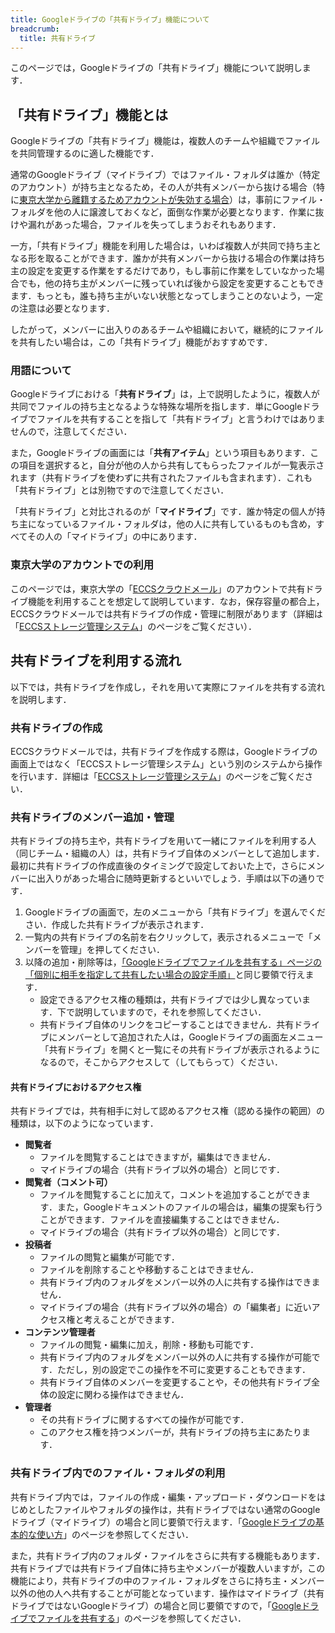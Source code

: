 ```yaml
---
title: Googleドライブの「共有ドライブ」機能について
breadcrumb:
  title: 共有ドライブ
---
```


このページでは，Googleドライブの「共有ドライブ」機能について説明します．

## 「共有ドライブ」機能とは

Googleドライブの「共有ドライブ」機能は，複数人のチームや組織でファイルを共同管理するのに適した機能です．

通常のGoogleドライブ（マイドライブ）ではファイル・フォルダは誰か（特定のアカウント）が持ち主となるため，その人が共有メンバーから抜ける場合（特に[東京大学から離籍するためアカウントが失効する場合](/systems/leave/)）は，事前にファイル・フォルダを他の人に譲渡しておくなど，面倒な作業が必要となります．作業に抜けや漏れがあった場合，ファイルを失ってしまうおそれもあります．

一方，「共有ドライブ」機能を利用した場合は，いわば複数人が共同で持ち主となる形を取ることができます．誰かが共有メンバーから抜ける場合の作業は持ち主の設定を変更する作業をするだけであり，もし事前に作業をしていなかった場合でも，他の持ち主がメンバーに残っていれば後から設定を変更することもできます．もっとも，誰も持ち主がいない状態となってしまうことのないよう，一定の注意は必要となります．

したがって，メンバーに出入りのあるチームや組織において，継続的にファイルを共有したい場合は，この「共有ドライブ」機能がおすすめです．

### 用語について

Googleドライブにおける「**共有ドライブ**」は，上で説明したように，複数人が共同でファイルの持ち主となるような特殊な場所を指します．単にGoogleドライブでファイルを共有することを指して「共有ドライブ」と言うわけではありませんので，注意してください．

また，Googleドライブの画面には「**共有アイテム**」という項目もあります．この項目を選択すると，自分が他の人から共有してもらったファイルが一覧表示されます（共有ドライブを使わずに共有されたファイルも含まれます）．これも「共有ドライブ」とは別物ですので注意してください．

「共有ドライブ」と対比されるのが「**マイドライブ**」です．誰か特定の個人が持ち主になっているファイル・フォルダは，他の人に共有しているものも含め，すべてその人の「マイドライブ」の中にあります．

### 東京大学のアカウントでの利用

このページでは，東京大学の「[ECCSクラウドメール](/google/)」のアカウントで共有ドライブ機能を利用することを想定して説明しています．なお，保存容量の都合上，ECCSクラウドメールでは共有ドライブの作成・管理に制限があります（詳細は「[ECCSストレージ管理システム](/google/drive/storage/)」のページをご覧ください）．

## 共有ドライブを利用する流れ

以下では，共有ドライブを作成し，それを用いて実際にファイルを共有する流れを説明します．

### 共有ドライブの作成

ECCSクラウドメールでは，共有ドライブを作成する際は，Googleドライブの画面上ではなく「ECCSストレージ管理システム」という別のシステムから操作を行います．詳細は「[ECCSストレージ管理システム](/google/drive/storage/)」のページをご覧ください．

### 共有ドライブのメンバー追加・管理

共有ドライブの持ち主や，共有ドライブを用いて一緒にファイルを利用する人（同じチーム・組織の人）は，共有ドライブ自体のメンバーとして追加します．最初に共有ドライブの作成直後のタイミングで設定しておいた上で，さらにメンバーに出入りがあった場合に随時更新するといいでしょう．手順は以下の通りです．

1. Googleドライブの画面で，左のメニューから「共有ドライブ」を選んでください．作成した共有ドライブが表示されます．
1. 一覧内の共有ドライブの名前を右クリックして，表示されるメニューで「メンバーを管理」を押してください．
1. 以降の追加・削除等は，[「Googleドライブでファイルを共有する」ページの「個別に相手を指定して共有したい場合の設定手順」](../share/#individual)と同じ要領で行えます．
    - 設定できるアクセス権の種類は，共有ドライブでは少し異なっています．下で説明していますので，それを参照してください．
    - 共有ドライブ自体のリンクをコピーすることはできません．共有ドライブにメンバーとして追加された人は，Googleドライブの画面左メニュー「共有ドライブ」を開くと一覧にその共有ドライブが表示されるようになるので，そこからアクセスして（してもらって）ください．

#### 共有ドライブにおけるアクセス権

共有ドライブでは，共有相手に対して認めるアクセス権（認める操作の範囲）の種類は，以下のようになっています．

- **閲覧者**
    - ファイルを閲覧することはできますが，編集はできません．
    - マイドライブの場合（共有ドライブ以外の場合）と同じです．
- **閲覧者（コメント可）**
    - ファイルを閲覧することに加えて，コメントを追加することができます．また，Googleドキュメントのファイルの場合は，編集の提案も行うことができます．ファイルを直接編集することはできません．
    - マイドライブの場合（共有ドライブ以外の場合）と同じです．
- **投稿者**
    - ファイルの閲覧と編集が可能です．
    - ファイルを削除することや移動することはできません．
    - 共有ドライブ内のフォルダをメンバー以外の人に共有する操作はできません．
    - マイドライブの場合（共有ドライブ以外の場合）の「編集者」に近いアクセス権と考えることができます．
- **コンテンツ管理者**
    - ファイルの閲覧・編集に加え，削除・移動も可能です．
    - 共有ドライブ内のフォルダをメンバー以外の人に共有する操作が可能です．ただし，別の設定でこの操作を不可に変更することもできます．
    - 共有ドライブ自体のメンバーを変更することや，その他共有ドライブ全体の設定に関わる操作はできません．
- **管理者**
    - その共有ドライブに関するすべての操作が可能です．
    - このアクセス権を持つメンバーが，共有ドライブの持ち主にあたります．

### 共有ドライブ内でのファイル・フォルダの利用

共有ドライブ内では，ファイルの作成・編集・アップロード・ダウンロードをはじめとしたファイルやフォルダの操作は，共有ドライブではない通常のGoogleドライブ（マイドライブ）の場合と同じ要領で行えます．「[Googleドライブの基本的な使い方](../basic/)」のページを参照してください．

また，共有ドライブ内のフォルダ・ファイルをさらに共有する機能もあります．共有ドライブでは共有ドライブ自体に持ち主やメンバーが複数人いますが，この機能により，共有ドライブの中のファイル・フォルダをさらに持ち主・メンバー以外の他の人へ共有することが可能となっています．操作はマイドライブ（共有ドライブではないGoogleドライブ）の場合と同じ要領ですので，「[Googleドライブでファイルを共有する](../share/)」のページを参照してください．

<!--

## 利用例

share後編もあるがここに簡単に書いておいてもよさそう？

-->
